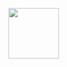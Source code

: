 [<img src=https://raw.githubusercontent.com/280b9f9b/IPTV/main/ae.png height=100/>](https://280b9f9b.github.io/IPTV/)
